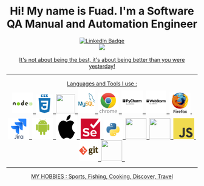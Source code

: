 <div align="center">
<h1 align="center">Hi! My name is Fuad. I'm a Software QA Manual and Automation Engineer</h1>
<a href="https://www.linkedin.com/in/fuad--karimov/">
<img src="https://img.shields.io/badge/LinkedIn-blue?style=for-the-badge&logo=linkedin&logoColor=white" alt="LinkedIn Badge"/>
<div align="center">
</div>
<div align="center">
<img src="https://huddle.eurostarsoftwaretesting.com/wp-content/uploads/2014/07/code-minions.gif" width="600"><div>
<p align="center">
It's not about being the best, it's about being better than you were yesterday!
</p>

<p>
<hr>
Languages and Tools I use :
<div align="center">
<img src="https://github.com/devicons/devicon/blob/master/icons/nodejs/nodejs-original-wordmark.svg" title="NodeJS" alt="NodeJS" width="55" height="55"/>&nbsp;
<img src="https://github.com/devicons/devicon/blob/master/icons/css3/css3-plain-wordmark.svg"  title="CSS3" alt="CSS" width="45" height="50"/>&nbsp;
<img src="https://w7.pngwing.com/pngs/201/90/png-transparent-logo-html-html5.png" width="50" height="50"/>&nbsp;
<img src="https://github.com/devicons/devicon/blob/master/icons/mysql/mysql-original-wordmark.svg" title="MySQL"  alt="MySQL" width="45" height="70"/>&nbsp;
<img src="https://github.com/devicons/devicon/blob/master/icons/chrome/chrome-original-wordmark.svg" title="Chrome" alt="Chrome" width="55" height="55"/>&nbsp;
<img src="https://github.com/devicons/devicon/blob/master/icons/pycharm/pycharm-original-wordmark.svg" title="PyCharm" alt="PyCharm"width="55" height="60"/>&nbsp;
<img src="https://github.com/devicons/devicon/blob/master/icons/webstorm/webstorm-original-wordmark.svg" title="Webstorm" alt="Webstorm" width="55" height="60"/>&nbsp;
<img src="https://github.com/devicons/devicon/blob/master/icons/firefox/firefox-original-wordmark.svg" title="Firefox" alt="Firefox" width="55"/>&nbsp; 
<img src="https://github.com/devicons/devicon/blob/master/icons/jira/jira-original-wordmark.svg" title="Jira" alt="Jira" width="55"/>&nbsp;  
<img src="https://github.com/devicons/devicon/blob/master/icons/android/android-original-wordmark.svg" title="Android" alt="Android" width="55" height="55"/>&nbsp;
<img src="https://github.com/devicons/devicon/blob/master/icons/apple/apple-original.svg" title="Apple" alt="Apple" width="55" height="65"/>&nbsp;   
<img src="https://github.com/devicons/devicon/blob/master/icons/selenium/selenium-original.svg" title="Selenium" alt="Selenium" width="55"/>&nbsp;
<img src="https://raw.githubusercontent.com/github/explore/80688e429a7d4ef2fca1e82350fe8e3517d3494d/topics/python/python.png" width="50" height="50" />&nbsp;
<img src="https://d2h1nbmw1jjnl.cloudfront.net/company_directory_entries/company_logos/000/000/328/original/bstack_2x.png?1582638320" width="55" height="55" />&nbsp;
<img src="https://res.cloudinary.com/postman/image/upload/t_team_logo/v1629869194/team/2893aede23f01bfcbd2319326bc96a6ed0524eba759745ed6d73405a3a8b67a8" width="55" height="55" />&nbsp;
<img src="https://raw.githubusercontent.com/github/explore/80688e429a7d4ef2fca1e82350fe8e3517d3494d/topics/javascript/javascript.png" width="55" height="55" />&nbsp;
<img src="https://raw.githubusercontent.com/github/explore/80688e429a7d4ef2fca1e82350fe8e3517d3494d/topics/git/git.png" width="50" height="55" />&nbsp;
<img src="https://upload.wikimedia.org/wikipedia/commons/thumb/d/d5/Selenium_Logo.png/861px-Selenium_Logo.png?20200511151950" width="55" height="55" />  
&nbsp;
</p> 
</div>
<p> 
<hr> 
</p>
<p align="center">
MY HOBBIES : Sports, Fishing, Cooking, Discover, Travel
</p
